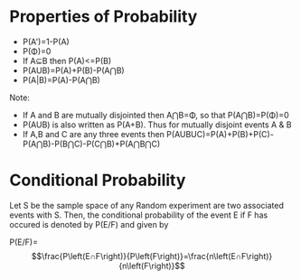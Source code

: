 # Properties of Probability

- P(A')=1-P(A)
- P(Φ)=0
- If A⊆B then P(A)<=P(B)
- P(AUB)=P(A)+P(B)-P(A⋂B)
- P(A|B)=P(A)-P(A⋂B)

Note: 

- If A and B are mutually disjointed then A⋂B=Φ, so that P(A⋂B)=P(Φ)=0
- P(AUB) is also written as P(A+B). Thus for mutually disjoint events A & B
- If A,B and C are any three events then P(AUBUC)=P(A)+P(B)+P(C)-P(A⋂B)-P(B⋂C)-P(C⋂B)+P(A⋂B⋂C)

# Conditional Probability

Let S be the sample space of any Random experiment are two associated events with S. Then, the conditional probability of the event E if F has occured is denoted by P(E/F) and given by

P(E/F)=$$\frac{P\left(E∩F\right)}{P\left(F\right)}=\frac{n\left(E∩F\right)}{n\left(F\right)}$$
